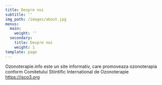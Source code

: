 ```yaml
---
title: Despre noi
subtitle: ''
img_path: /images/about.jpg
menus:
  main:
    weight: ''
  secondary:
    title: Despre noi
    weight: 1
template: page
---
```

Ozonoterapie.info este un site informativ, care promoveaza ozonoterapia conform Comitetului Stiintific International de Ozonoterapie <https://isco3.org>
